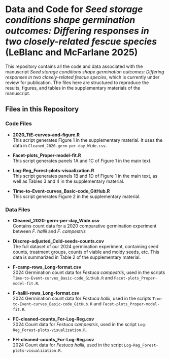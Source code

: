 # Data and Code for _Seed storage conditions shape germination outcomes: Differing responses in two closely-related fescue species_ (LeBlanc and McFarlane 2025)

This repository contains all the code and data associated with the manuscript _Seed storage conditions shape germination outcomes: Differing responses in two closely-related fescue species_, which is currently under review for publication. The files here are structured to reproduce the results, figures, and tables in the supplementary materials of the manuscript.

## Files in this Repository

### Code Files

- **2020_TtE-curves-and-figure.R**  
  This script generates Figure 1 in the supplementary material. It uses the data in `Cleaned_2020-germ-per-day_Wide.csv`.

- **Facet-plots_Proper-model-fit.R**  
  This script generates panels 1A and 1C of Figure 1 in the main text.

- **Log-Reg_Forest-plots-visualization.R**  
  This script generates panels 1B and 1D of Figure 1 in the main text, as well as Tables 3 and 4 in the supplementary material.

- **Time-to-Event-curves_Basic-code_GitHub.R**  
  This script generates Figure 2 in the supplementary material.

### Data Files

- **Cleaned_2020-germ-per-day_Wide.csv**  
  Contains count data for a 2020 comparative germination experiment between _F. hallii_ and _F. campestris_

- **Discrep-adjusted_Cold-seeds-counts.csv**  
  The full dataset of our 2024 germination experiment, containing seed counts, treatment groups, counts of viable and moldy seeds, etc. This data is summarized in Table 2 of the supplementary material.

- **F-camp-rows_Long-format.csv**  
  2024 Germination count data for *Festuca campestris*, used in the scripts `Time-to-Event-curves_Basic-code_GitHub.R` and `Facet-plots_Proper-model-fit.R`.

- **F-hallii-rows_Long-format.csv**  
  2024 Germination count data for *Festuca hallii*, used in the scripts `Time-to-Event-curves_Basic-code_GitHub.R` and `Facet-plots_Proper-model-fit.R`.

- **FC-cleaned-counts_For-Log-Reg.csv**  
  2024 Count data for *Festuca campestris*, used in the script `Log-Reg_Forest-plots-visualization.R`.

- **FH-cleaned-counts_For-Log-Reg.csv**  
  2024 Count data for *Festuca hallii*, used in the script `Log-Reg_Forest-plots-visualization.R`.
